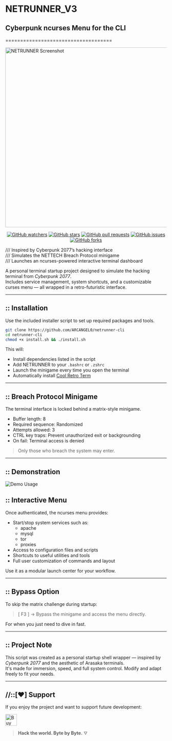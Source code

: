 
# NETRUNNER_V3  
## Cyberpunk ncurses Menu for the CLI  
====================================
<br>

<img src="https://raw.githubusercontent.com/ARCANGEL0/netrunner-cli/refs/heads/master/netrunner.png" alt="NETRUNNER Screenshot" height="560" width="1450">
<br>

<div align="center">

[![GitHub watchers](https://img.shields.io/github/watchers/ARCANGEL0/netrunner-cli.svg?style=flat-square&color=4c1)](https://github.com/ARCANGEL0/netrunner-cli/watchers)
[![GitHub stars](https://img.shields.io/github/stars/ARCANGEL0/netrunner-cli.svg?style=flat-square&color=4c1)](https://github.com/ARCANGEL0/netrunner-cli/stargazers)
[![GitHub pull requests](https://img.shields.io/github/issues-pr/ARCANGEL0/netrunner-cli.svg?style=flat-square&color=4c1)](https://github.com/ARCANGEL0/netrunner-cli/pulls)
[![GitHub issues](https://img.shields.io/github/issues/ARCANGEL0/netrunner-cli.svg?style=flat-square&color=4c1)](https://github.com/ARCANGEL0/netrunner-cli/issues)
[![GitHub forks](https://img.shields.io/github/forks/ARCANGEL0/netrunner-cli.svg?style=flat-square&color=4c1)](https://github.com/ARCANGEL0/netrunner-cli/network/members)

</div>

/// Inspired by Cyberpunk 2077’s hacking interface  
/// Simulates the NETTECH Breach Protocol minigame  
/// Launches an ncurses-powered interactive terminal dashboard  

A personal terminal startup project designed to simulate the hacking terminal from *Cyberpunk 2077*.  
Includes service management, system shortcuts, and a customizable curses menu — all wrapped in a retro-futuristic interface.

---

## :: Installation

Use the included installer script to set up required packages and tools.

```bash
git clone https://github.com/ARCANGEL0/netrunner-cli
cd netrunner-cli
chmod +x install.sh && ./install.sh
```


This will:  
- Install dependencies listed in the script  
- Add NETRUNNER to your `.bashrc` or `.zshrc`  
- Launch the minigame every time you open the terminal  
- Automatically install [Cool Retro Term](https://github.com/Swordfish90/cool-retro-term)

---

## :: Breach Protocol Minigame

The terminal interface is locked behind a matrix-style minigame.

- Buffer length: 8  
- Required sequence: Randomized  
- Attempts allowed: 3  
- CTRL key traps: Prevent unauthorized exit or backgrounding  
- On fail: Terminal access is denied

> Only those who breach the system may enter.

---
## :: Demonstration

![Demo Usage](https://raw.githubusercontent.com/ARCANGEL0/netrunner-cli/refs/heads/master/demo.gif)

## :: Interactive Menu

Once authenticated, the ncurses menu provides:

- Start/stop system services such as:
  - apache  
  - mysql  
  - tor  
  - proxies  
- Access to configuration files and scripts  
- Shortcuts to useful utilities and tools  
- Full user customization of commands and layout

Use it as a modular launch center for your workflow.

---

## :: Bypass Option

To skip the matrix challenge during startup:

> [ F3 ] → Bypass the minigame and access the menu directly.


For when you just need to dive in fast.

---

## :: Project Note

This script was created as a personal startup shell wrapper — inspired by *Cyberpunk 2077* and the aesthetic of Arasaka terminals.  
It's made for immersion, speed, and full system control. Modify and adapt freely to fit your needs.

---

## //::[❤️] Support

If you enjoy the project and want to support future development:

<a href='https://ko-fi.com/J3J7WTYV7' target='_blank'><img height='36' style='border:0px;height:36px;' src='https://storage.ko-fi.com/cdn/kofi3.png?v=6' border='0' alt='Buy Me a Coffee at ko-fi.com' /></a>
<br>

> <strong>Hack the world. Byte by Byte.</strong> ⛛
